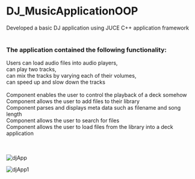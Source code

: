 # DJ_MusicApplicationOOP

Developed a basic DJ application using JUCE C++ application framework
<br/>
<br/>

### The application contained the following functionality:
Users can load audio files into audio players, <br/>
can play two tracks, <br/>
can mix the tracks by varying each of their volumes, <br/>
can speed up and slow down the tracks <br/>
<br/>
Component enables the user to control the playback of a deck somehow<br/>
Component allows the user to add files to their library<br/>
Component parses and displays meta data such as filename and song length<br/>
Component allows the user to search for files<br/>
Component allows the user to load files from the library into a deck<br/>
application<br/>
<br/>
<br/>



![djApp](https://user-images.githubusercontent.com/116086176/197424828-37c4367c-7277-4352-8cc7-e05bd1c6204e.jpg)



![djApp1](https://user-images.githubusercontent.com/116086176/197425559-b01224ae-dc52-4bfa-b1cc-52be4e84d908.jpg)
